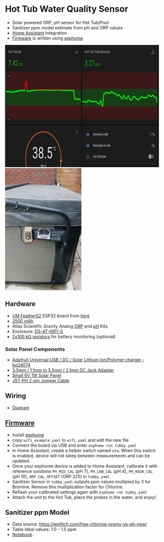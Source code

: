 # Hot Tub Water Quality Sensor

- Solar powered ORP, pH sensor for Hot Tub/Pool
- Sanitizer ppm model estimate from pH and ORP values
- [Home Assistant](https://www.home-assistant.io/) Integration
- [Firmware](https://github.com/mzakharo/tubby/blob/main/tubby.yaml) is written using [esphome](https://esphome.io/index.html)

<img src="https://github.com/mzakharo/tubby/blob/main/pictures/ha.png" width="800" height="400"> 
<img src="https://github.com/mzakharo/tubby/blob/main/pictures/final.jpg" width="250" height="400"> 

## Hardware  
 - [UM FeatherS2](https://unexpectedmaker.com/shop/feathers2-esp32-s2) ESP32 board from [here](https://www.adafruit.com/product/4769) 
 - [2500 mAh](https://www.adafruit.com/product/328)
 - Atlas Scientific Gravity Analog [ORP](https://atlas-scientific.com/kits/gravity-analog-orp-kit/) and [pH](https://atlas-scientific.com/kits/gravity-analog-ph-kit/) Kits
 - Enclosure: [DS-AT-0811-S](https://www.adafruit.com/product/3931)
 - [2x100 kΩ resistors](https://www.adafruit.com/product/2787) for battery monitoring (optional)
### Solar Panel Components
 - [Adafruit Universal USB / DC / Solar Lithium Ion/Polymer charger - bq24074](https://www.adafruit.com/product/4755)
 - [3.5mm / 1.1mm to 5.5mm / 2.1mm DC Jack Adapter](https://www.adafruit.com/product/4287)
 - [Small 6V 1W Solar Panel](https://www.adafruit.com/product/3809)
 - [JST-PH 2-pin Jumper Cable](https://www.adafruit.com/product/4714)
 
 ## Wiring
  - [Diagram](https://raw.githubusercontent.com/mzakharo/tubby/main/pictures/tubby_wiring.png)
 
## [Firmware](https://github.com/mzakharo/tubby/blob/main/tubby.yaml)
  - Install [esphome](https://esphome.io/guides/installing_esphome)
  - copy `wifi_example.yaml` to `wifi.yaml` and edit the new file
  - Connect the board via USB and enter `esphome run tubby.yaml`
  - In Home Assistant, create a helper switch named `ota`. When this switch is enabled, device will not sleep between measurements and can be updated.
  - Once your esphome device is added to Home Assistant, calibrate it with reference solutions `PH_MID_CAL` (pH 7), `PH_LOW_CAL` (pH 4), `PH_HIGH_CAL` (pH 10), `ORP_CAL_OFFSET` (ORP 225) in `tubby.yaml`
  - Sanitizer Sensor in `tubby.yaml` outputs ppm values multipled by 3 for Bromine. Remove this multiplication factor for Chlorine. 
  - Reflash your calibrated settings again with `esphome run tubby.yaml`
  - Attach the unit to the Hot Tub, place the probes in the water, and enjoy!

## Sanitizer ppm Model

- Data source:  https://jenfitch.com/free-chlorine-orpmv-vs-ph-new/
- Table Ideal values:  1.0 - 1.5 ppm
- [Notebook](https://github.com/mzakharo/tubby/blob/main/fc_model.ipynb).



